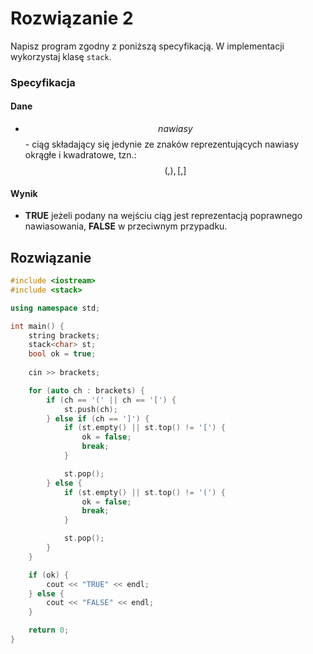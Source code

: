 # Rozwiązanie 2

Napisz program zgodny z poniższą specyfikacją. W implementacji wykorzystaj klasę `stack`.

### Specyfikacja

#### Dane

* $$nawiasy$$ - ciąg składający się jedynie ze znaków reprezentujących nawiasy okrągłe i kwadratowe, tzn.: $$(, ), [, ]$$

#### Wynik

* **TRUE** jeżeli podany na wejściu ciąg jest reprezentacją poprawnego nawiasowania, **FALSE** w przeciwnym przypadku.

## Rozwiązanie

```cpp
#include <iostream>
#include <stack>

using namespace std;

int main() {
    string brackets;
    stack<char> st;
    bool ok = true;
    
    cin >> brackets;

    for (auto ch : brackets) {
        if (ch == '(' || ch == '[') {
            st.push(ch);
        } else if (ch == ']') {
            if (st.empty() || st.top() != '[') {
                ok = false;
                break;
            }

            st.pop();
        } else {
            if (st.empty() || st.top() != '(') {
                ok = false;
                break;
            }

            st.pop();
        }
    }

    if (ok) {
        cout << "TRUE" << endl;
    } else {
        cout << "FALSE" << endl;
    }

    return 0;
}
```
